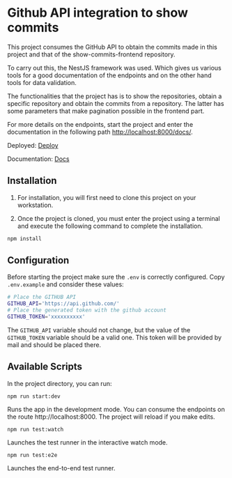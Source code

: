 # Github API integration to show commits

This project consumes the GitHub API to obtain the commits made in this project and that of the show-commits-frontend repository.

To carry out this, the NestJS framework was used. Which gives us various tools for a good documentation of the endpoints and on the other hand tools for data validation.

The functionalities that the project has is to show the repositories, obtain a specific repository and obtain the commits from a repository. The latter has some parameters that make pagination possible in the frontend part.

For more details on the endpoints, start the project and enter the documentation in the following path [http://localhost:8000/docs/]().

Deployed: [Deploy](https://damp-wildwood-17204.herokuapp.com/)

Documentation: [Docs](https://damp-wildwood-17204.herokuapp.com/docs)

## Installation

1. For installation, you will first need to clone this project on your workstation.

2. Once the project is cloned, you must enter the project using a terminal and execute the following command to complete the installation.

```bash
npm install
```

## Configuration

Before starting the project make sure the `.env` is correctly configured. Copy `.env.example` and consider these values:

```bash
# Place the GITHUB API
GITHUB_API='https://api.github.com/'
# Place the generated token with the github account
GITHUB_TOKEN='xxxxxxxxxx'
```

The `GITHUB_API` variable should not change, but the value of the `GITHUB_TOKEN` variable should be a valid one. This token will be provided by mail and should be placed there.

## Available Scripts

In the project directory, you can run:

`npm run start:dev`

Runs the app in the development mode. You can consume the endpoints on the route http://localhost:8000.
The project will reload if you make edits.

`npm run test:watch`

Launches the test runner in the interactive watch mode.

`npm run test:e2e`

Launches the end-to-end test runner.
